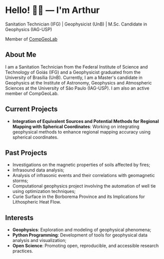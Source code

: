 # Hello! 👋🏽 — I'm Arthur

Sanitation Technician (IFG) | Geophysicist (UnB) | M.Sc. Candidate in Geophysics (IAG-USP)

Member of [CompGeoLab](https://www.compgeolab.org)

## About Me

I am a Sanitation Technician from the Federal Institute of Science and Technology of Goiás (IFG) and a Geophysicist graduated from the University of Brasília (UnB). Currently, I am a Master's candidate in Geophysics at the Institute of Astronomy, Geophysics and Atmospheric Sciences at the University of São Paulo (IAG-USP). I am also an active member of CompGeoLab.

## Current Projects

- **Integration of Equivalent Sources and Potential Methods for Regional Mapping with Spherical Coordinates**: Working on integrating geophysical methods to enhance regional mapping accuracy using spherical coordinates.

## Past Projects

  - Investigations on the magnetic properties of soils affected by fires;
  - Infrasound data analysis;
  - Analysis of infrasonic events and their correlations with geomagnetic storms;
  - Computational geophysics project involving the automation of well tie using optimization techniques;
  - Curie Surface in the Borborema Province and its Implications for Lithospheric Heat Flow.


## Interests

- **Geophysics**: Exploration and modeling of geophysical phenomena;
- **Python Programming**: Development of tools for geophysical data analysis and visualization;
- **Open Science**: Promoting open, reproducible, and accessible research practices.
